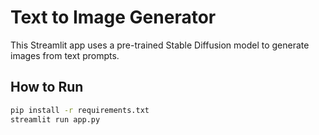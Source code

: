 # Text to Image Generator

This Streamlit app uses a pre-trained Stable Diffusion model to generate images from text prompts.

## How to Run

```bash
pip install -r requirements.txt
streamlit run app.py
